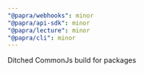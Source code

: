 ```yaml
---
"@papra/webhooks": minor
"@papra/api-sdk": minor
"@papra/lecture": minor
"@papra/cli": minor
---
```


Ditched CommonJs build for packages
